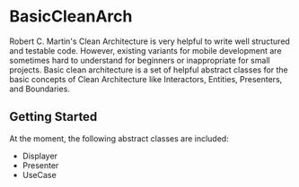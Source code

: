 # BasicCleanArch

Robert C. Martin's Clean Architecture is very helpful to write well structured and testable code. However, existing variants for mobile development are sometimes hard to understand for beginners or inappropriate for small projects. Basic clean architecture is a set of helpful abstract classes for the basic concepts of Clean Architecture like Interactors, Entities, Presenters, and Boundaries.

## Getting Started

At the moment, the following abstract classes are included:

- Displayer
- Presenter
- UseCase


